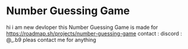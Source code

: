 # Number Guessing Game
hi i am new devloper 
this Number Guessing Game is made for https://roadmap.sh/projects/number-guessing-game
contact :
discord : @_.b9 
pleas contact me for anything
